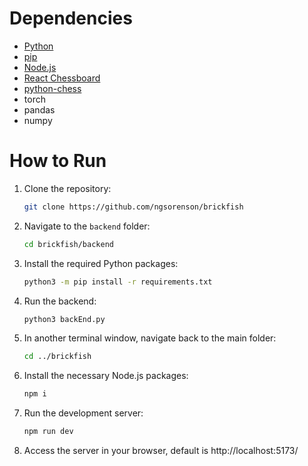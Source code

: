 # Dependencies
- [Python](https://www.python.org/downloads/)
- [pip](https://pip.pypa.io/en/stable/installation/)
- [Node.js](https://nodejs.org/en/download/)
- [React Chessboard](https://www.npmjs.com/package/react-chessboard)
- [python-chess](https://python-chess.readthedocs.io/en/latest/)
- torch
- pandas
- numpy

# How to Run

1. Clone the repository:

    ```bash
    git clone https://github.com/ngsorenson/brickfish
    ```

2. Navigate to the `backend` folder:

    ```bash
    cd brickfish/backend
    ```

3. Install the required Python packages:

    ```bash
    python3 -m pip install -r requirements.txt
    ```

4. Run the backend:

    ```bash
    python3 backEnd.py
    ```

5. In another terminal window, navigate back to the main folder:

    ```bash
    cd ../brickfish
    ```

6. Install the necessary Node.js packages:

    ```bash
    npm i
    ```

7. Run the development server:

    ```bash
    npm run dev
    ```

8. Access the server in your browser, default is http://localhost:5173/

